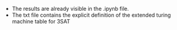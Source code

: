 - The results are already visible in the .ipynb file.
- The txt file contains the explicit definition of the extended turing machine table for 3SAT
